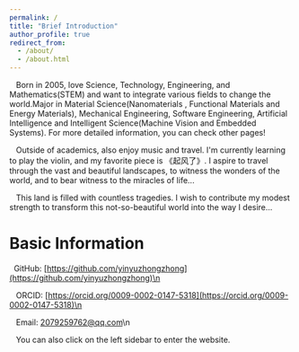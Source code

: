 ```yaml
---
permalink: /
title: "Brief Introduction"
author_profile: true
redirect_from: 
  - /about/
  - /about.html
---
```


&nbsp;&nbsp;&nbsp;Born in 2005, love Science, Technology, Engineering, and Mathematics(STEM) and want to integrate various fields to change the world.Major in Material Science(Nanomaterials , Functional Materials and Energy Materials), Mechanical Engineering, Software Engineering, Artificial Intelligence and Intelligent Science(Machine Vision and Embedded Systems). For more detailed information, you can check other pages!

&nbsp;&nbsp;&nbsp;Outside of academics, also enjoy music and travel. I'm currently learning to play the violin, and my favorite piece is 《起风了》. I aspire to travel through the vast and beautiful landscapes, to witness the wonders of the world, and to bear witness to the miracles of life...

&nbsp;&nbsp;&nbsp;This land is filled with countless tragedies. I wish to contribute my modest strength to transform this not-so-beautiful world into the way I desire...

  
Basic Information
======
 &nbsp;&nbsp;GitHub: [https://github.com/yinyuzhongzhong](https://github.com/yinyuzhongzhong)\n  
 
  &nbsp;&nbsp;&nbsp;ORCID: [https://orcid.org/0009-0002-0147-5318](https://orcid.org/0009-0002-0147-5318)\n  
  
  &nbsp;&nbsp;&nbsp;Email: [2079259762@qq.com](mailto:2079259762@qq.com)\n  
  
 &nbsp;&nbsp;&nbsp;You can also click on the left sidebar to enter the website.
